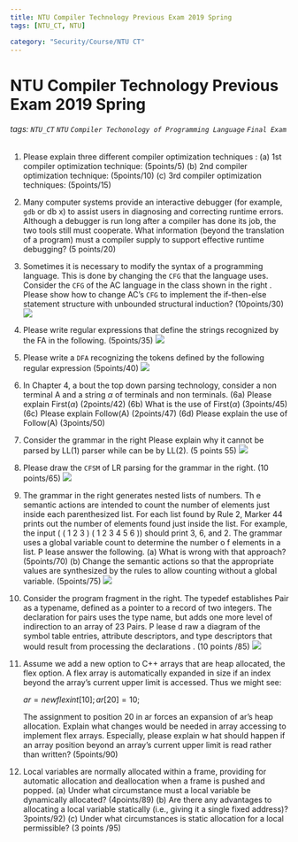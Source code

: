 ```yaml
---
title: NTU Compiler Technology Previous Exam 2019 Spring
tags: [NTU_CT, NTU]

category: "Security/Course/NTU CT"
---
```


# NTU Compiler Technology Previous Exam 2019 Spring
<!-- more -->
###### tags: `NTU_CT` `NTU` `Compiler Techonology of Programming Language` `Final Exam`

1. Please explain three different compiler optimization techniques :
(a) 1st compiler optimization technique: (5points/5)
(b) 2nd compiler optimization technique: (5points/10)
(c) 3rd compiler optimization techniques: (5points/15)

2. Many computer systems provide an interactive debugger (for example, `gdb` or db x) to assist users in diagnosing and correcting runtime errors. Although a debugger is run long after a compiler has done its job, the two tools still must cooperate. What information (beyond the translation of a program) must a compiler supply to support effective runtime debugging? (5 points/20)


3. Sometimes it is necessary to modify the syntax of a programming language. This is done by changing the `CFG` that the language uses. Consider the `CFG` of the AC language in the class shown in the right . Please show how to change AC’s `CFG` to implement the if-then-else statement structure with unbounded structural induction? (10points/30)
![](https://imgur.com/hhDGOmm.png)

4. Please write regular expressions that define the strings recognized by the FA in the following. (5points/35)
![](https://imgur.com/kbYNf94.png)

5. Please write a `DFA` recognizing the tokens defined by the following regular expression (5points/40)
![](https://imgur.com/QVZGdkQ.png)

6. In Chapter 4, a bout the top down parsing technology, consider a non terminal A and a string $\alpha$ of terminals and non terminals.
(6a) Please explain First($\alpha$) (2points/42)
(6b) What is the use of First($\alpha$) (3points/45)
(6c) Please explain Follow(A) (2points/47)
(6d) Please explain the use of Follow(A) (3points/50)

7. Consider the grammar in the right Please explain why it cannot be parsed by LL(1) parser while can be by LL(2). (5 points 55)
![](https://imgur.com/lIdGVTC.png)

8. Please draw the `CFSM` of LR parsing for the grammar in the right. (10 points/65)
![](https://imgur.com/cxsfYYj.png)

9. The grammar in the right generates nested lists of numbers. Th e semantic actions are intended to count the number of elements just inside each parenthesized list. For each list found by Rule 2, Marker 44 prints out the number of elements found just inside the list. For example, the input ( ( 1 2 3 ) ( 1 2 3 4 5 6 )) should print 3, 6, and 2. The grammar uses a global variable count to determine the number o f elements in a list. P lease answer the following.
(a) What is wrong with that approach? (5points/70)
(b) Change the semantic actions so that the appropriate values are synthesized by the rules to allow counting without a global variable. (5points/75)
![](https://imgur.com/Q203Cbc.png)

10. Consider the program fragment in the right. The typedef establishes Pair as a typename, defined as a pointer to a record of two integers. The declaration for pairs uses the type name, but adds one more level of indirection to an array of 23 Pairs. P lease d raw a diagram of the symbol table entries, attribute descriptors, and type descriptors that would result from processing the declarations . (10 points /85)
![](https://imgur.com/HuseBl6.png)

11. Assume we add a new option to C++ arrays that are heap allocated, the flex option. A flex array is automatically expanded in size if an index beyond the array’s current upper limit is accessed. Thus we might see: 

    $ar = new flex int[10]; ar[20] = 10;$ 

    The assignment to position 20 in ar forces an expansion of ar’s heap allocation. Explain what changes would be needed in array accessing to implement flex arrays. Especially, please explain w hat should happen if an array position beyond an array’s current upper limit is read rather than written? (5points/90)

12. Local variables are normally allocated within a frame, providing for automatic allocation and deallocation when a frame is pushed and popped.
(a) Under what circumstance must a local variable be dynamically allocated? (4points/89)
(b) Are there any advantages to allocating a local variable statically (i.e., giving it a single fixed address)? 3points/92)
(c) Under what circumstances is static allocation for a local permissible? (3 points /95)